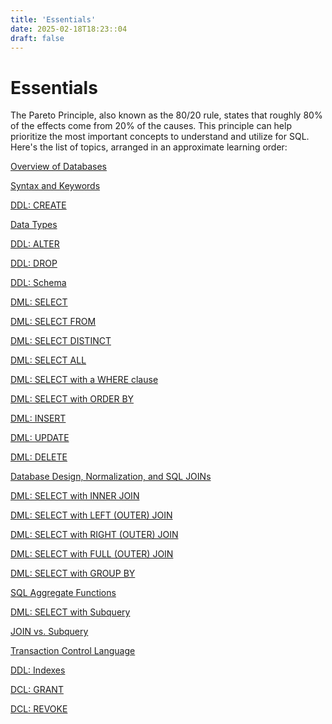 ```yaml
---
title: 'Essentials'
date: 2025-02-18T18:23::04
draft: false
---
```


# Essentials

The Pareto Principle, also known as the 80/20 rule, states that roughly 80% of the effects come from 20% of the causes. This principle can help prioritize the most important concepts to understand and utilize for SQL. Here's the list of topics, arranged in an approximate learning order:

[Overview of Databases](Essentials%200a1fc28689a9464c9f0b3966a33cf4b6/Overview%20of%20Databases%20d03ce42933ca4a5787b00baafc20831d.md)

[Syntax and Keywords](Essentials%200a1fc28689a9464c9f0b3966a33cf4b6/Syntax%20and%20Keywords%20b258ffb530e84bcdbb91b75bab8d0831.md)

[DDL: CREATE](Essentials%200a1fc28689a9464c9f0b3966a33cf4b6/DDL%20CREATE%20a2ab1ac24dd14dd8b97ed0fcaaff7e65.md)

[Data Types](Essentials%200a1fc28689a9464c9f0b3966a33cf4b6/Data%20Types%20f4f9179c56b44cecbcbaf7df185c32e9.md)

[DDL: ALTER](Essentials%200a1fc28689a9464c9f0b3966a33cf4b6/DDL%20ALTER%204a084e0c83554585a37c8c321d72b8af.md)

[DDL: DROP](Essentials%200a1fc28689a9464c9f0b3966a33cf4b6/DDL%20DROP%2079ed893559e34da7ad05281067d89018.md)

[DDL: Schema](Essentials%200a1fc28689a9464c9f0b3966a33cf4b6/DDL%20Schema%20bd15fa97eed74b2bbcc740ff9398420b.md)

[DML: SELECT](Essentials%200a1fc28689a9464c9f0b3966a33cf4b6/DML%20SELECT%206813e5e4e5da422b8a7062038d89f227.md)

[DML: SELECT FROM](Essentials%200a1fc28689a9464c9f0b3966a33cf4b6/DML%20SELECT%20FROM%209dfd58ea3b6b4a31abc5fe01f65c9cd8.md)

[DML: SELECT DISTINCT](Essentials%200a1fc28689a9464c9f0b3966a33cf4b6/DML%20SELECT%20DISTINCT%20c8626c34e54c4a8288040e9ba625d5c3.md)

[DML: SELECT ALL](Essentials%200a1fc28689a9464c9f0b3966a33cf4b6/DML%20SELECT%20ALL%20bc7393aa7d2f431cae11d0927a13a308.md)

[DML: SELECT with a WHERE clause](Essentials%200a1fc28689a9464c9f0b3966a33cf4b6/DML%20SELECT%20with%20a%20WHERE%20clause%20fcb164c3cb8e44b8b9e84e73fa578571.md)

[DML: SELECT with ORDER BY](Essentials%200a1fc28689a9464c9f0b3966a33cf4b6/DML%20SELECT%20with%20ORDER%20BY%20a7feeeaa4418404a8346e31fd274bff9.md)

[DML: INSERT](Essentials%200a1fc28689a9464c9f0b3966a33cf4b6/DML%20INSERT%20a6b80b31d1f543eab3cd35180a0e36ab.md)

[DML: UPDATE](Essentials%200a1fc28689a9464c9f0b3966a33cf4b6/DML%20UPDATE%203959981953b04cb386f14ef7623cbe84.md)

[DML: DELETE](Essentials%200a1fc28689a9464c9f0b3966a33cf4b6/DML%20DELETE%2062695d252e2745f2addff58181d468b2.md)

[Database Design, Normalization, and SQL JOINs](Essentials%200a1fc28689a9464c9f0b3966a33cf4b6/Database%20Design,%20Normalization,%20and%20SQL%20JOINs%207de7853ec2c74d7b8338aa1447a3a145.md)

[DML: SELECT with INNER JOIN](Essentials%200a1fc28689a9464c9f0b3966a33cf4b6/DML%20SELECT%20with%20INNER%20JOIN%20e906c7a2806c4b46b80a1e1cd6c6b4d5.md)

[DML: SELECT with LEFT (OUTER) JOIN](<Essentials%200a1fc28689a9464c9f0b3966a33cf4b6/DML%20SELECT%20with%20LEFT%20(OUTER)%20JOIN%2077e45892c0374729b7c2fdc303bf326f.md>)

[DML: SELECT with RIGHT (OUTER) JOIN](<Essentials%200a1fc28689a9464c9f0b3966a33cf4b6/DML%20SELECT%20with%20RIGHT%20(OUTER)%20JOIN%20c4e06402afbc4965b26f1d2b8ed296a1.md>)

[DML: SELECT with FULL (OUTER) JOIN](<Essentials%200a1fc28689a9464c9f0b3966a33cf4b6/DML%20SELECT%20with%20FULL%20(OUTER)%20JOIN%2096fba6525ac7456f82f834b4301ab522.md>)

[DML: SELECT with GROUP BY](Essentials%200a1fc28689a9464c9f0b3966a33cf4b6/DML%20SELECT%20with%20GROUP%20BY%2037119d16d56b4279b922ba62fda4c8b6.md)

[SQL Aggregate Functions](Essentials%200a1fc28689a9464c9f0b3966a33cf4b6/SQL%20Aggregate%20Functions%209a3bb22228704a748c7a681b2cfabe6f.md)

[DML: SELECT with Subquery](Essentials%200a1fc28689a9464c9f0b3966a33cf4b6/DML%20SELECT%20with%20Subquery%204d97e3e680b34bf692235b7dc649431a.md)

[JOIN vs. Subquery](Essentials%200a1fc28689a9464c9f0b3966a33cf4b6/JOIN%20vs%20Subquery%20057ad7c6666f44a28dbe5403073711cf.md)

[Transaction Control Language](Essentials%200a1fc28689a9464c9f0b3966a33cf4b6/Transaction%20Control%20Language%209b59926b029e4f528700dee96ccd31f9.md)

[DDL: Indexes](Essentials%200a1fc28689a9464c9f0b3966a33cf4b6/DDL%20Indexes%20319c33a9c7b442ed9cf98e2718385e93.md)

[DCL: GRANT](Essentials%200a1fc28689a9464c9f0b3966a33cf4b6/DCL%20GRANT%202df989dde4674b68b3b06ecebe5fbb01.md)

[DCL: REVOKE](Essentials%200a1fc28689a9464c9f0b3966a33cf4b6/DCL%20REVOKE%20846331f23109471586bd70e67448ddb6.md)
